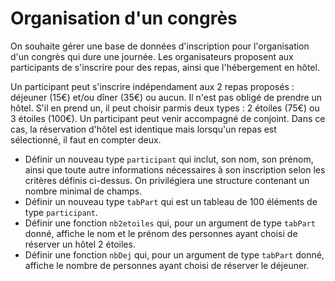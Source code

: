 # Organisation d'un congrès

On souhaite gérer une base de données d'inscription pour l'organisation d'un congrès qui dure une journée. Les organisateurs proposent aux participants de s'inscrire pour des repas, ainsi que l'hébergement en hôtel.

Un participant peut s'inscrire indépendament aux 2 repas proposés : déjeuner (15€) et/ou dîner (35€) ou aucun. Il n'est pas obligé de prendre un hôtel. S'il en prend un, il peut choisir parmis deux types : 2 étoiles (75€) ou 3 étoiles (100€). Un participant peut venir accompagné de conjoint. Dans ce cas, la réservation d'hôtel est identique mais lorsqu'un repas est sélectionné, il faut en compter deux.

+ Définir un nouveau type `participant` qui inclut, son nom, son prénom, ainsi que toute autre informations nécessaires à son inscription selon les critères définis ci-dessus. On privilégiera une structure contenant un nombre minimal de champs.
+ Définir un nouveau type `tabPart` qui est un tableau de 100 éléments de type `participant`.
+ Définir une fonction `nb2etoiles` qui, pour un argument de type `tabPart` donné, affiche le nom et le prénom des personnes ayant choisi de réserver un hôtel 2 étoiles.
+ Définir une fonction `nbDej` qui, pour un argument de type `tabPart` donné, affiche le nombre de personnes ayant choisi de réserver le déjeuner.
